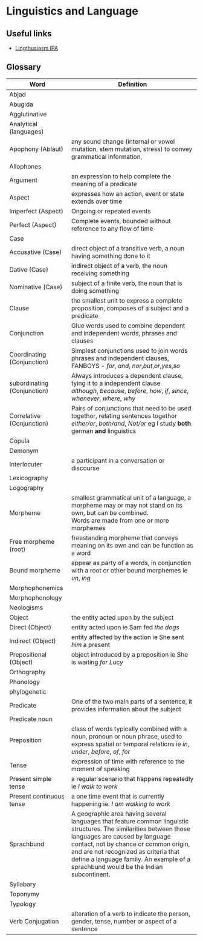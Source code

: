 # Linguistics and Language

## Useful links

- [Lingthusiasm IPA](https://lingthusiasm.com/post/159237203511/lingthusiasm-episode-6-all-the-sounds-in-all-the)

## Glossary

| Word                        | Definition                                                                                                                                                                                                                                                                                                                    |
| --------------------------- | ----------------------------------------------------------------------------------------------------------------------------------------------------------------------------------------------------------------------------------------------------------------------------------------------------------------------------- |
| Abjad                       |                                                                                                                                                                                                                                                                                                                               |
| Abugida                     |                                                                                                                                                                                                                                                                                                                               |
| Agglutinative               |                                                                                                                                                                                                                                                                                                                               |
| Analytical (languages)      |                                                                                                                                                                                                                                                                                                                               |
| Apophony (Ablaut)           | any sound change (internal or vowel mutation, stem mutation, stress) to convey grammatical information,<br/>                                                                                                                                                                                                                  | ie sing (present) -> sang (past), goose (singular) -> geese (plural), Buch (singular) -> Bücher (plural) |
| Allophones                  |                                                                                                                                                                                                                                                                                                                               |
| Argument                    | an expression to help complete the meaning of a predicate                                                                                                                                                                                                                                                                     |
| Aspect                      | expresses how an action, event or state extends over time                                                                                                                                                                                                                                                                     |
| Imperfect (Aspect)          | Ongoing or repeated events                                                                                                                                                                                                                                                                                                    |
| Perfect (Aspect)            | Complete events, bounded without reference to any flow of time                                                                                                                                                                                                                                                                |
| Case                        |                                                                                                                                                                                                                                                                                                                               |
| Accusative (Case)           | direct object of a transitive verb, a noun having something done to it                                                                                                                                                                                                                                                        |
| Dative (Case)               | indirect object of a verb, the noun receiving something                                                                                                                                                                                                                                                                       |
| Nominative (Case)           | subject of a finite verb, the noun that is doing something                                                                                                                                                                                                                                                                    |
| Clause                      | the smallest unit to express a complete proposition, composes of a subject and a predicate                                                                                                                                                                                                                                    |
| Conjunction                 | Glue words used to combine dependent and independent words, phrases and clauses                                                                                                                                                                                                                                               |
| Coordinating (Conjunction)  | Simplest conjunctions used to join words phrases and independent clauses,<br/> FANBOYS - _for_, _and_, _nor_,_but_,_or_,_yes_,_so_                                                                                                                                                                                            |
| subordinating (Conjunction) | Always introduces a dependent clause, tying it to a independent clause <br/> _although_, _because_, _before_, _how_, _if_, _since_, _whenever_, _where_, _why_                                                                                                                                                                |
| Correlative (Conjunction)   | Pairs of conjunctions that need to be used togethor, relating sentences togethor <br/> _either/or_, _both/and_, _Not/or_ eg I study **both** german **and** linguistics                                                                                                                                                       |
| Copula                      |                                                                                                                                                                                                                                                                                                                               |
| Demonym                     |                                                                                                                                                                                                                                                                                                                               |
| Interlocuter                | a participant in a conversation or discourse                                                                                                                                                                                                                                                                                  |
| Lexicography                |                                                                                                                                                                                                                                                                                                                               |
| Logography                  |                                                                                                                                                                                                                                                                                                                               |
| Morpheme                    | smallest grammatical unit of a language, a morpheme may or may not stand on its own, but can be combined. <br/>Words are made from one or more morphemes                                                                                                                                                                      |
| Free morpheme (root)        | freestanding morpheme that conveys meaning on its own and can be function as a word                                                                                                                                                                                                                                           |
| Bound morpheme              | appear as party of a words, in conjunction with a root or other bound morphemes ie _un_, _ing_                                                                                                                                                                                                                                |
| Morphophonemics             |                                                                                                                                                                                                                                                                                                                               |
| Morphophonology             |                                                                                                                                                                                                                                                                                                                               |
| Neologisms                  |                                                                                                                                                                                                                                                                                                                               |
| Object                      | the entity acted upon by the subject                                                                                                                                                                                                                                                                                          |
| Direct (Object)             | entity acted upon ie Sam fed _the dogs_                                                                                                                                                                                                                                                                                       |
| Indirect (Object)           | entity affected by the action ie She sent _him_ a present                                                                                                                                                                                                                                                                     |
| Prepositional (Object)      | object introduced by a preposition ie She is waiting _for Lucy_                                                                                                                                                                                                                                                               |
| Orthography                 |                                                                                                                                                                                                                                                                                                                               |
| Phonology                   |                                                                                                                                                                                                                                                                                                                               |
| phylogenetic                |                                                                                                                                                                                                                                                                                                                               |
| Predicate                   | One of the two main parts of a sentence, it provides information about the subject                                                                                                                                                                                                                                            |
| Predicate noun              |                                                                                                                                                                                                                                                                                                                               |
| Preposition                 | class of words typically combined with a noun, pronoun or noun phrase, used to express spatial or temporal relations ie _in_, _under_, _before_, _of_, _for_                                                                                                                                                                  |
| Tense                       | expression of time with reference to the moment of speaking                                                                                                                                                                                                                                                                   |
| Present simple tense        | a regular scenario that happens repeatedly ie _I walk to work_                                                                                                                                                                                                                                                                |
| Present continuous tense    | a one time event that is currently happening ie. _I am walking to work_                                                                                                                                                                                                                                                       |
| Sprachbund                  | A geographic area having several languages that feature common linguistic structures. The similarities between those languages are caused by language contact, not by chance or common origin, and are not recognized as criteria that define a language family. An example of a sprachbund would be the Indian subcontinent. |
| Syllabary                   |                                                                                                                                                                                                                                                                                                                               |
| Toponymy                    |                                                                                                                                                                                                                                                                                                                               |
| Typology                    |                                                                                                                                                                                                                                                                                                                               |
| Verb Conjugation            | alteration of a verb to indicate the person, gender, tense, number or aspect of a sentence                                                                                                                                                                                                                                    |
